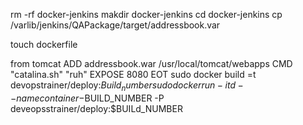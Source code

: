 rm -rf docker-jenkins
makdir docker-jenkins
cd docker-jenkins
cp /varlib/jenkins/QAPackage/target/addressbook.var

touch dockerfile

from tomcat
ADD addressbook.war /usr/local/tomcat/webapps
CMD "catalina.sh" "ruh"
EXPOSE 8080
EOT
sudo docker build =t devopstrainer/deploy:$Build_number
sudo docker run -itd --name container-$BUILD_NUMBER -P deveopsstrainer/deploy:$BUILd_NUMBER
